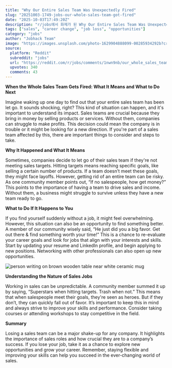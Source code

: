 ```yaml
---
title: "Why Our Entire Sales Team Was Unexpectedly Fired"
slug: "20251003-1749-jobs-our-whole-sales-team-got-fired"
date: "2025-10-03T17:49:20Z"
description: "r/jobs에서 화제가 된 Why Our Entire Sales Team Was Unexpectedly Fired에 대한 깊이 있는 분석과 인사이트"
tags: ["sales", "career change", "job loss", "opportunities"]
category: "jobs"
author: "Jobhack Team"
image: "https://images.unsplash.com/photo-1629904888099-00285934292b?crop=entropy&cs=tinysrgb&fit=max&fm=jpg&ixid=M3w3OTU0NDF8MHwxfHNlYXJjaHwzMHx8am9iJTIwc2VhcmNofGVufDF8MHx8fDE3NTk1MTM3NDd8MA&ixlib=rb-4.1.0&q=80&w=1080"
source:
  platform: "Reddit"
  subreddit: "jobs"
  url: "https://reddit.com/r/jobs/comments/1nwn9nb/our_whole_sales_team_got_fired/"
  upvotes: 340
  comments: 43
---
```


**When the Whole Sales Team Gets Fired: What It Means and What to Do Next**

Imagine waking up one day to find out that your entire sales team has been let go. It sounds shocking, right? This kind of situation can happen, and it's important to understand its impact. Sales teams are crucial because they bring in money by selling products or services. Without them, companies can struggle to make profits. This decision could mean the company is in trouble or it might be looking for a new direction. If you're part of a sales team affected by this, there are important things to consider and steps to take.

**Why It Happened and What It Means**

Sometimes, companies decide to let go of their sales team if they're not meeting sales targets. Hitting targets means reaching specific goals, like selling a certain number of products. If a team doesn’t meet these goals, they might face layoffs. However, getting rid of an entire team can be risky. As one community member points out, “If no salespeople, how get money?” This points to the importance of having a team to drive sales and income. Without them, a business might struggle to survive unless they have a new team ready to go.

**What to Do If It Happens to You**

If you find yourself suddenly without a job, it might feel overwhelming. However, this situation can also be an opportunity to find something better. A member of our community wisely said, “He just did you a big favor. Get out there & find something worth your time!” This is a chance to re-evaluate your career goals and look for jobs that align with your interests and skills. Start by updating your resume and LinkedIn profile, and begin applying to new positions. Networking with other professionals can also open up new opportunities.

![person writing on brown wooden table near white ceramic mug](https://images.unsplash.com/photo-1434030216411-0b793f4b4173?crop=entropy&cs=tinysrgb&fit=max&fm=jpg&ixid=M3w3OTU0NDF8MHwxfHNlYXJjaHwxMnx8Y2FyZWVyfGVufDF8MHx8fDE3NTk1MTM3NDd8MA&ixlib=rb-4.1.0&q=80&w=1080)

**Understanding the Nature of Sales Jobs**

Working in sales can be unpredictable. A community member summed it up by saying, “Superstars when hitting targets. Trash when not.” This means that when salespeople meet their goals, they're seen as heroes. But if they don’t, they can quickly fall out of favor. It’s important to keep this in mind and always strive to improve your skills and performance. Consider taking courses or attending workshops to stay competitive in the field.

**Summary**

Losing a sales team can be a major shake-up for any company. It highlights the importance of sales roles and how crucial they are to a company’s success. If you lose your job, take it as a chance to explore new opportunities and grow your career. Remember, staying flexible and improving your skills can help you succeed in the ever-changing world of sales.
